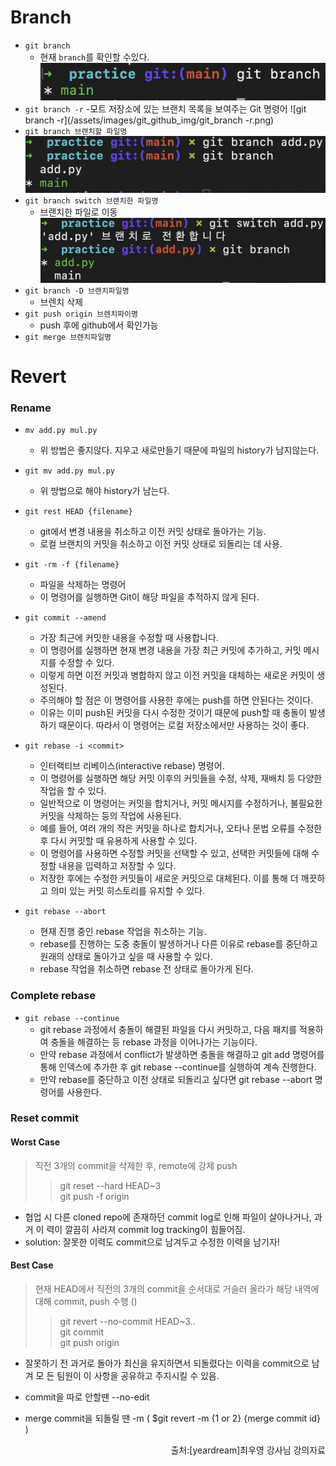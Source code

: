 # Branch

- `git branch`
    - 현재 `branch`를 확인할 수있다.
      ![git branch](/assets/images/git_github_img/git_branch.png)
- `git branch -r`
    -모트 저장소에 있는 브랜치 목록을 보여주는 Git 명령어
     ![git branch -r](/assets/images/git_github_img/git_branch -r.png)
- `git branch 브랜치할 파일명`
    ![git branch](/assets/images/git_github_img/git_branch_add.png)
- `git branch switch 브랜치한 파일명`
    - 브랜치한 파일로 이동
    ![git branch](/assets/images/git_github_img/git_branch_switch.png)
- `git branch -D 브랜치파일명`
    - 브렌치 삭제
- `git push origin 브렌치파이명`
    - push 후에 github에서 확인가능
- `git merge 브렌치파일명`

# Revert

### Rename
- `mv add.py mul.py`
    - 위 방법은 좋지않다. 지우고 새로만들기 때문에 파일의 history가 남지않는다.

- `git mv add.py mul.py`
    - 위 방법으로 해야 history가 남는다.

- `git rest HEAD {filename}`
    - git에서 변경 내용을 취소하고 이전 커밋 상태로 돌아가는 기능.
    - 로컬 브랜치의 커밋을 취소하고 이전 커밋 상태로 되돌리는 데 사용.

- `git -rm -f {filename}`
    - 파일을 삭제하는 명령어
    - 이 명령어를 실행하면 Git이 해당 파일을 추적하지 않게 된다.

- `git commit --amend`
    - 가장 최근에 커밋한 내용을 수정할 때 사용합니다. 
    - 이 명령어를 실행하면 현재 변경 내용을 가장 최근 커밋에 추가하고, 커밋 메시지를 수정할 수 있다. 
    - 이렇게 하면 이전 커밋과 병합하지 않고 이전 커밋을 대체하는 새로운 커밋이 생성된다. 
    - 주의해야 할 점은 이 명령어를 사용한 후에는 push를 하면 안된다는 것이다. 
    - 이유는 이미 push된 커밋을 다시 수정한 것이기 때문에 push할 때 충돌이 발생하기 때문이다. 따라서 이 명령어는 로컬 저장소에서만 사용하는 것이 좋다.

- `git rebase -i <commit>`
    - 인터랙티브 리베이스(interactive rebase) 명령어. 
    - 이 명령어를 실행하면 해당 커밋 이후의 커밋들을 수정, 삭제, 재배치 등 다양한 작업을 할 수 있다.
    - 일반적으로 이 명령어는 커밋을 합치거나, 커밋 메시지를 수정하거나, 불필요한 커밋을 삭제하는 등의 작업에 사용된다. 
    - 예를 들어, 여러 개의 작은 커밋을 하나로 합치거나, 오타나 문법 오류를 수정한 후 다시 커밋할 때 유용하게 사용할 수 있다.
    - 이 명령어를 사용하면 수정할 커밋을 선택할 수 있고, 선택한 커밋들에 대해 수정할 내용을 입력하고 저장할 수 있다.
    - 저장한 후에는 수정한 커밋들이 새로운 커밋으로 대체된다. 이를 통해 더 깨끗하고 의미 있는 커밋 히스토리를 유지할 수 있다.

- `git rebase --abort`
    - 현재 진행 중인 rebase 작업을 취소하는 기능. 
    - rebase를 진행하는 도중 충돌이 발생하거나 다른 이유로 rebase를 중단하고 원래의 상태로 돌아가고 싶을 때 사용할 수 있다. 
    - rebase 작업을 취소하면 rebase 전 상태로 돌아가게 된다.

### Complete rebase

- `git rebase --continue`
    - git rebase 과정에서 충돌이 해결된 파일을 다시 커밋하고, 다음 패치를 적용하여 충돌을 해결하는 등 rebase 과정을 이어나가는 기능이다. 
    - 만약 rebase 과정에서 conflict가 발생하면 충돌을 해결하고 git add 명령어를 통해 인덱스에 추가한 후 
    git rebase --continue를 실행하여 계속 진행한다. 
    - 만약 rebase를 중단하고 이전 상태로 되돌리고 싶다면 git rebase --abort 명령어를 사용한다.


### Reset commit

#### Worst Case
> 직전 3개의 commit을 삭제한 후, remote에 강제 push
>> git reset --hard HEAD~3<br>git push -f origin <branch>

- 협업 시 다른 cloned repo에 존재하던 commit log로 인해 파일이 살아나거나, 과거 이 력이 깔끔히 사라져 commit log tracking이 힘들어짐.
- solution: 잘못한 이력도 commit으로 남겨두고 수정한 이력을 남기자!

#### Best Case
>현재 HEAD에서 직전의 3개의 commit을 순서대로 거슬러 올라가 해당 내역에 대해 commit, push 수행 ()
>>git revert --no-commit HEAD~3..<br>git commit<br>git push origin <branch>

- 잘못하기 전 과거로 돌아가 최신을 유지하면서 되돌렸다는 이력을 commit으로 남겨 모 든 팀원이 이 사항을 공유하고 주지시킬 수 있음.
- commit을 따로 안할땐 --no-edit
- merge commit을 되돌릴 땐 -m ( $git revert -m {1 or 2} {merge commit id} )
  
  <P style ="vertical-align: bottom; text-align: right;">출처:[yeardream]최우영 강사님 강의자료 </p>
